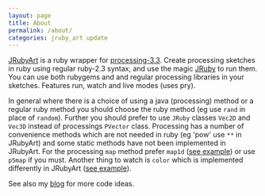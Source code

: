 ```yaml
---
layout: page
title: About
permalink: /about/
categories: jruby_art update
---
```


[JRubyArt][jruby_art] is a ruby wrapper for [processing-3.3][processing]. Create processing sketches in ruby using regular ruby-2.3 syntax, and use the magic [JRuby][jruby] to run them. You can use both rubygems and and regular processing libraries in your sketches. Features run, watch and live modes (uses pry).

In general where there is a choice of using a java (processing) method or a regular ruby method you should choose the ruby method (eg use `rand` in place of `random`). Further you should prefer to use `JRuby` classes `Vec2D` and `Vec3D` instead of processings `PVector` class. Processing has a number of convenience methods which are not needed in ruby (eg 'pow' use `**` in JRubyArt) and some static methods have not been implemented in JRubyArt. For the processing `map` method prefer `map1d` ([see example][map1d]) or use `p5map` if you must. Another thing to watch is `color` which is implemented differently in JRubyArt ([see example][color]).

See also my [blog][blog] for more code ideas.

[jruby]: https://jruby.org
[processing]: https://processing.org

[jruby_art]: https://ruby-processing.github.io/index.html
[color]: https://github.com/ruby-processing/JRubyArt-examples/blob/master/processing_app/basics/color/creating.rb
[map1d]: https://github.com/ruby-processing/JRubyArt-examples/blob/master/processing_app/basics/arrays/array.rb
[blog]:https://monkstone.github.io/
